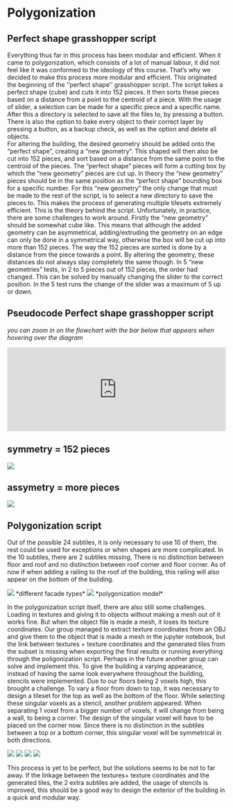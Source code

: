 # **Polygonization**

## **Perfect shape grasshopper script**
Everything thus far in this process has been modular and efficient. When it came to polygonization, which consists of a lot of manual labour, it did not feel like it was conformed to the ideology of this course. That’s why we decided to make this process more modular and efficient. This originated the beginning of the ‘’perfect shape’’ grasshopper script. The script takes a perfect shape (cube) and cuts it into 152 pieces. It then sorts these pieces based on a distance from a point to the centroid of a piece. With the usage of slider,  a selection can be made for a specific piece and a specific name. After this a directory is selected to save all the files to, by pressing a button. There is also the option to bake every object to their correct layer by pressing a button, as a backup check,  as well as the option and delete all objects.  
For altering the building, the desired geometry should be added onto the “perfect shape”, creating a “new geometry”. This shaped will then also be cut into 152 pieces, and sort based on a distance from the same point to the centroid of the pieces. The “perfect shape” pieces will form a cutting box by which the “new geometry” pieces are cut up. In theory the “new geometry” pieces should be in the same position as the “perfect shape” bounding box for a specific number. For this “new geometry” the only change that must be made to the rest of the script,  is to select a new directory to save the pieces to. This makes the process of generating multiple tilesets extremely efficient. 
This is the theory behind the script. Unfortunately, in practice, there are some challenges to work around. Firstly the “new geometry” should be somewhat cube like. This means that although the added geometry can be asymmetrical, adding/extruding the geometry on an edge can only be done in a symmetrical way, otherwise the box will be cut up into more than 152 pieces. 
The way the 152 pieces are sorted is done by a distance from the piece towards a point. By altering the geometry, these distances do not always stay completely the same though. In 5 “new geometries” tests, in 2 to 5 pieces out of 152 pieces, the order had changed.  This can be solved by manually changing the slider to the correct position. In the 5 test runs the change of the slider was a maximum of 5 up or down.

## **Pseudocode Perfect shape grasshopper script**
*you can zoom in on the flowchart with the bar below that appears when hovering over the diagram*
<iframe frameborder="0" style="width:100%;height:193px;" src="https://viewer.diagrams.net/?highlight=0000ff&edit=_blank&layers=1&nav=1&title=Grasshopperscript.drawio#Uhttps%3A%2F%2Fdrive.google.com%2Fuc%3Fid%3D1CGnwSmRQPMmgTsY0JmWY-r1alWDR8-cj%26export%3Ddownload"></iframe>

## symmetry = 152 pieces
<img src="https://cdn.discordapp.com/attachments/775754717346791494/803293065761783848/152_pieces.jpg">

## assymetry = more pieces 
<img src="https://cdn.discordapp.com/attachments/775754717346791494/803293112804835328/160_pieces.jpg">



## **Polygonization script**
Out of the possible 24 subtiles, it is only necessary to use 10 of them, the rest could be used for exceptions or when shapes are more complicated. In the 10 subtiles, there are 2 subtiles missing. There is no distinction between floor and roof and no distinction between roof corner and floor corner. As of now if when adding a railing to the roof of the building, this railing will also appear on the bottom of the building. 


<img src="https://cdn.discordapp.com/attachments/775754717346791494/803358655361187871/different_facade_pieces.jpg">
*different facade types*


<img src="https://cdn.discordapp.com/attachments/775754717346791494/803363901935845486/polygonisatie_model.JPG">
*polygonization model*



In the polygonization script itself, there are also still some challenges. Loading in textures and giving it to objects without making a mesh out of it works fine. But when the object file is made a mesh, it loses its texture coordinates. Our group managed to extract texture coordinates from an OBJ and give them to the object that is made a mesh in the jupyter notebook, but the link between textures + texture coordinates and the generated tiles from the subset is missing when exporting the final results or running everything through the poligonization script. Perhaps in the future another group can solve and implement this. 
To give the building a varying appearance, instead of having the same look everywhere throughout the building, stencils were implemented. Due to our floors being 2 voxels high, this brought a challenge. To vary a floor from down to top, it was necessary to design a tileset for the top as well as the bottom of the floor. While selecting these singular voxels as a stencil, another problem appeared. When separating 1 voxel from a bigger number of voxels, it will change from being a wall, to being a corner. The design of the singular voxel will have to be placed on the corner now. Since there is no distinction in the subtiles between a top or a bottom corner, this singular voxel will be symmetrical in both directions. 

<img src="https://cdn.discordapp.com/attachments/775754717346791494/803300933651791902/all_tiles_hoofdstuk_4_polygonisatie.jpg">

<img src="https://cdn.discordapp.com/attachments/775754717346791494/803300928626753566/used_tiles_hoofdstuk_4_polygonisatie.jpg">

<img src="https://cdn.diiscordapp.com/attachments/775754717346791494/803300920514314250/tiles_changing_hoofdstuk_4_polygonisatie.jpg">

<img src="https://cdn.discordapp.com/attachments/775754717346791494/803358655361187871/different_facade_pieces.jpg">


This process is yet to be perfect, but the solutions seems to be not to far away. If the linkage between the textures+ texture coordinates and the generated tiles, the 2 extra subtiles are added, the usage of stencils is improved, this should be a good way to design the exterior of the building in a quick and modular way. 